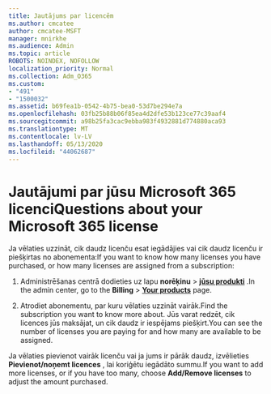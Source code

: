 ```yaml
---
title: Jautājums par licencēm
ms.author: cmcatee
author: cmcatee-MSFT
manager: mnirkhe
ms.audience: Admin
ms.topic: article
ROBOTS: NOINDEX, NOFOLLOW
localization_priority: Normal
ms.collection: Adm_O365
ms.custom:
- "491"
- "1500032"
ms.assetid: b69fea1b-0542-4b75-bea0-53d7be294e7a
ms.openlocfilehash: 03fb25b88b06f85ea4d2dfe53b123ce77c39aaf4
ms.sourcegitcommit: a98b25fa3cac9ebba983f4932881d774880aca93
ms.translationtype: MT
ms.contentlocale: lv-LV
ms.lasthandoff: 05/13/2020
ms.locfileid: "44062687"
---
```

# <a name="questions-about-your-microsoft-365-license"></a><span data-ttu-id="02cef-102">Jautājumi par jūsu Microsoft 365 licenci</span><span class="sxs-lookup"><span data-stu-id="02cef-102">Questions about your Microsoft 365 license</span></span>

<span data-ttu-id="02cef-103">Ja vēlaties uzzināt, cik daudz licenču esat iegādājies vai cik daudz licenču ir piešķirtas no abonementa:</span><span class="sxs-lookup"><span data-stu-id="02cef-103">If you want to know how many licenses you have purchased, or how many licenses are assigned from a subscription:</span></span>
  
1. <span data-ttu-id="02cef-104">Administrēšanas centrā dodieties uz lapu **norēķinu** \> **[jūsu produkti](https://go.microsoft.com/fwlink/p/?linkid=842054)** .</span><span class="sxs-lookup"><span data-stu-id="02cef-104">In the admin center, go to the **Billing** \> **[Your products](https://go.microsoft.com/fwlink/p/?linkid=842054)** page.</span></span>

2. <span data-ttu-id="02cef-105">Atrodiet abonementu, par kuru vēlaties uzzināt vairāk.</span><span class="sxs-lookup"><span data-stu-id="02cef-105">Find the subscription you want to know more about.</span></span> <span data-ttu-id="02cef-106">Jūs varat redzēt, cik licences jūs maksājat, un cik daudz ir iespējams piešķirt.</span><span class="sxs-lookup"><span data-stu-id="02cef-106">You can see the number of licenses you are paying for and how many are available to be assigned.</span></span>

<span data-ttu-id="02cef-107">Ja vēlaties pievienot vairāk licenču vai ja jums ir pārāk daudz, izvēlieties **Pievienot/noņemt licences** , lai koriģētu iegādāto summu.</span><span class="sxs-lookup"><span data-stu-id="02cef-107">If you want to add more licenses, or if you have too many, choose **Add/Remove licenses** to adjust the amount purchased.</span></span>